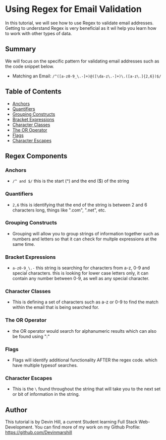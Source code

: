 # Using Regex for Email Validation

In this tutorial, we will see how to use Regex to validate email addresses. Getting to understand Regex is very beneficial as it wil help you learn how to work with other types of data.

## Summary

We will focus on the specific pattern for validating email addresses such as the code snippet below.

* Matching an Email: `/^([a-z0-9_\.-]+)@([\da-z\.-]+)\.([a-z\.]{2,6})$/`

## Table of Contents

- [Anchors](#anchors)
- [Quantifiers](#quantifiers)
- [Grouping Constructs](#grouping-constructs)
- [Bracket Expressions](#bracket-expressions)
- [Character Classes](#character-classes)
- [The OR Operator](#the-or-operator)
- [Flags](#flags)
- [Character Escapes](#character-escapes)

## Regex Components

### Anchors
* `/^ and $/` this is the start (^) and the end ($) of the string

### Quantifiers
* `2,6` this is identifying that the end of the string is between 2 and 6 characters long, things like ".com", ".net", etc.

### Grouping Constructs
* Grouping will allow you to group strings of information together such as numbers and letters so that it can check for multple expressions at the same time.

### Bracket Expressions
* `a-z0-9_\.-` this string is searching for characters from a-z, 0-9 and special characters. this is looking for lower case letters only, it can contain any number between 0-9, as well as any special character.

### Character Classes
* This is defining a set of characters such as a-z or 0-9 to find the match within the email that is being searched for.

### The OR Operator
* the OR operator would search for alphanumeric results which can also be found using ":" 

### Flags
* Flags will identify additional functionality AFTER the regex code. which have multiple typesof searches.

### Character Escapes
* This is the `\` found throughout the string that will take you to the next set or bit of information in the string.
 
## Author

This tutorial is by Devin Hill, a current Student learning Full Stack Web-Development. You can find more of my work on my Github Profile: https://github.com/Devinmarshill
